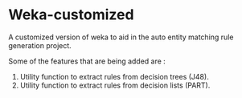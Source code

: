 Weka-customized
===============

A customized version of weka to aid in the auto entity matching rule generation project.

Some of the features that are being added are :
1) Utility function to extract rules from decision trees (J48).
2) Utility function to extract rules from decision lists (PART).
